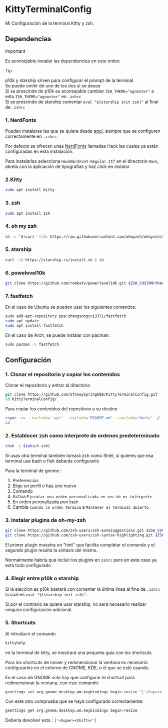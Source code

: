# KittyTerminalConfig
Mi Configuración de la terminal Kitty y zsh.

## Dependencias

>[!IMPORTANT]
> Es aconsejable instalar las dependencias en este orden

>[!TIP]
> p10k y starship sirven para configurar el prompt de la terminal\
> Se puede omitir de uno de los dos si se desea\
> Si se prescinde de p10k es aconsejable cambiar ```ZSH_THEME="agnoster"``` a esto ```ZSH_THEME="agnoster"``` en ```.zshrc```\
> Si se prescinde de starship comentar ```eval "$(starship init zsh)"``` al final de ```.zshrc```

### 1. NerdFonts

Pueden instalarse las que se quiera desde [aquí](https://www.nerdfonts.com/font-downloads), siempre que se configuren correctamente en ```.zshrc```.
  
Por defecto se ofrecen unas [NerdFonts](Hack) llamadas Hack las cuales ya están configuradas en esta instalación.

Para instalarlas selecciona ```HackNerdFont-Regular.ttf``` en el directorio ```Hack```, abrela con la aplicación de tipografías y haz click en instalar.


### 2.Kitty
```bash
sudo apt install kitty
```


### 3. zsh
```bash
sudo apt install zsh
```


### 4. oh my zsh
```bash
sh -c "$(curl -fsSL https://raw.githubusercontent.com/ohmyzsh/ohmyzsh/master/tools/install.sh)"
```


### 5. starship
```bash
curl -sS https://starship.rs/install.sh | sh
```


### 6. powelevel10k
```bash
git clone https://github.com/romkatv/powerlevel10k.git $ZSH_CUSTOM/themes/powerlevel10k
```


### 7. fastfetch
  
En el caso de Ubuntu se pueden usar los siguientes comandos:
```bash
sudo add-apt-repository ppa:zhangsongcui3371/fastfetch
sudo apt update
sudo apt install fastfetch
```
En el caso de Arch, se puede instalar con pacman:
```bash
sudo pacman -S fastfetch
```



## Configuración
### 1. Clonar el repositorio y copiar los contenidos

Clonar el repositorio y entrar al directorio
```bash
git clone https://github.com/StoneySpring688/KittyTerminalConfig.git
cd KittyTerminalConfig/
```
Para copiar los contenidos del repositorio a su destino
```bash
rsync -av --exclude='.git' --exclude='README.md' --exclude='Hack/' ./ ~/
cd
```


### 2. Establecer zsh como interprete de ordenes predeterminado
```bash
chsh -s $(which zsh)
```
Si usas otra terminal también tomará zsh como Shell, si quieres que esa terminal use bash o fish deberás configurarlo
    
Para la terminal de gnome :
   1.  Preferencias
   2.  Elige un perfil o haz uno nuevo
   3.  Comando
   4.  Activa ```Ejecutar una orden personalizada en vez de mi intérprete```
   5.  En orden peronalizada pon ```bash```
   6.  Cambia ```Cuando la orden termina``` a ```Mantener el terminal abierto```


### 3. Instalar plugins de oh-my-zsh
```bash
git clone https://github.com/zsh-users/zsh-autosuggestions.git $ZSH_CUSTOM/plugins/zsh-autosuggestions
git clone https://github.com/zsh-users/zsh-syntax-highlighting.git $ZSH_CUSTOM/plugins/zsh-syntax-highlighting
```
El primer plugin muestra un "hint" que facilita completar el comando y el segundo plugin resalta la sintaxis del mismo.

Normalmente habría que incluir los plugins en ```zshrc``` pero en este caso ya está todo configurado


### 4. Elegir entre p10k o starship

Si la eleccion es p10k bastará con comentar la última línea al fina de ```.zshrc``` la cual es ```eval "$(starship init zsh)"```.
   
Si por el contrario se quiere usar starship, no será necesario realizar ninguna configuración adicional.


### 5. Shortcuts

Al introducir el comando
```zsh
kittyhelp
```
en la terminal de kitty, se mostrará una pequeña guía con los shortcuts.

Para los shortcuts de mover y redimensionar la ventana es necesario configurarlos en el entorno de GNOME, KDE, o el que se esté usando.

En el caso de GNOME solo hay que configurar el shortcut para redimensionar la ventana, con este comando:
```bash
gsettings set org.gnome.desktop.wm.keybindings begin-resize "['<Super><Shift>r']"
```
Con este otro comprueba que se haya configurado correctamente:
```bash
gsettings get org.gnome.desktop.wm.keybindings begin-resize
```
Debería devolver esto : ```['<Super><Shift>r']```
  

